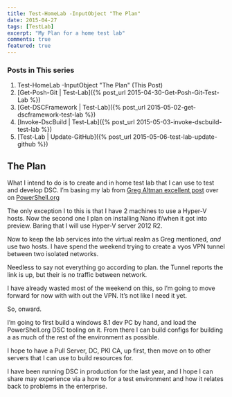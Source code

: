 ```yaml
---
title: Test-HomeLab -InputObject "The Plan"
date: 2015-04-27
tags: [TestLab]
excerpt: "My Plan for a home test lab"
comments: true
featured: true
---
```


### Posts in This series

1. Test-HomeLab -InputObject "The Plan" (This Post)
2. [Get-Posh-Git \| Test-Lab]({% post_url 2015-04-30-Get-Posh-Git-Test-Lab %})
3. [Get-DSCFramework \| Test-Lab]({% post_url 2015-05-02-get-dscframework-test-lab %})
4. [Invoke-DscBuild \| Test-Lab]({% post_url 2015-05-03-invoke-dscbuild-test-lab %})
5. [Test-Lab \| Update-GitHub]({% post_url 2015-05-06-test-lab-update-github %})

## The Plan

What I intend to do is to create and in home test lab that I can use to test and develop DSC.  I’m basing my lab from [Greg Altman excellent post](http://powershell.org/wp/2015/03/25/home-labs-for-the-it-pro/) over on [PowerShell.org](http://powershell.org/)

The only exception I to this is that I have 2 machines to use a Hyper-V hosts. Now the second one I plan on installing Nano if/when it got into preview. Baring that I will use Hyper-V server 2012 R2.

Now to keep the lab services into the virtual realm as Greg mentioned, _and_ use two hosts. I have spend the weekend trying to create a vyos VPN tunnel between two isolated networks.

Needless to say not everything go according to plan. the Tunnel reports the link is up, but their is no traffic between network.

I have already wasted most of the weekend on this, so I’m going to move forward for now with with out the VPN.  It’s not like I need it yet.

So, onward.

I’m going to first build a windows 8.1 dev PC by hand, and load the PowerShell.org DSC tooling on it. From there I can build configs for building a as much of the rest of the environment as possible.

I hope to have a Pull Server, DC, PKI CA, up first, then move on to other servers that I can use to build resources for.

I have been running DSC in production for the last year, and I hope I can share may experience via a how to for a test environment and how it relates back to problems in the enterprise.
